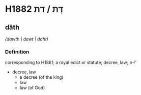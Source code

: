 # H1882 דָּת / דת

## dâth

_(dawth | dawt | daht)_

### Definition

corresponding to H1881; a royal edict or statute; decree, law; n-f

- decree, law
  - a decree (of the king)
  - law
  - law (of God)

